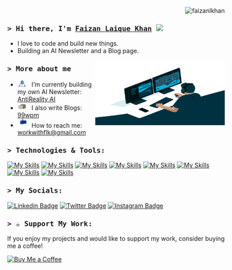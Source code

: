 
<p align="right"> <img src="https://komarev.com/ghpvc/?username=faizanlkhan&label=Visitors&color=0e75b6&style=flat&theme=transparent" alt="faizanlkhan" /> </p>

### <samp>&gt; Hi there, I'm <a href="[https://twitter.com/faizanlkhan]" target="_blank">Faizan Laique Khan</a> <img src="https://media.giphy.com/media/hvRJCLFzcasrR4ia7z/giphy.gif" width="50"> </samp>

- I love to code and build new things.
- Building an AI Newsletter and a Blog page.
 <div>
   <img align="right" width="300" height= "150" src="https://github.com/GauravKesh/GauravKesh/blob/main/img/coder.gif">
 </div>
 
 
 ### <samp>&gt; More about me</samp>

- <img src="https://github.com/GauravKesh/GauravKesh/blob/main/img/developer.gif" width="21" />&nbsp;&nbsp; I’m currently building my own AI Newsletter: <a href="https://antirealityai.com/">AntiReality AI</a>
- <img src="https://github.com/GauravKesh/GauravKesh/blob/main/img/message.gif" width="21" />&nbsp;&nbsp; I also write Blogs: <a href="https://99wpm.com/">99wpm</a>
- <img src="https://github.com/GauravKesh/GauravKesh/blob/main/img/letterbox.gif" width="21" />&nbsp;&nbsp; How to reach me: workwithflk@gmail.com


### <samp>&gt; Technologies & Tools:</samp>

[![My Skills](https://skillicons.dev/icons?i=html)](https://skillicons.dev)
[![My Skills](https://skillicons.dev/icons?i=css)](https://skillicons.dev)
[![My Skills](https://skillicons.dev/icons?i=js)](https://skillicons.dev)
[![My Skills](https://skillicons.dev/icons?i=git)](https://skillicons.dev)
[![My Skills](https://skillicons.dev/icons?i=github)](https://skillicons.dev)
[![My Skills](https://skillicons.dev/icons?i=py)](https://skillicons.dev)
[![My Skills](https://skillicons.dev/icons?i=vscode)](https://skillicons.dev)
[![My Skills](https://skillicons.dev/icons?i=powershell)](https://skillicons.dev)


### <samp>&gt; My Socials:</samp>

 
[![Linkedin Badge](https://img.shields.io/badge/-LinkedIn-0e76a8?style=plastic&logo=Linkedin&logoColor=white)](https://in.linkedin.com/in/faizanlkhan)
[![Twitter Badge](https://img.shields.io/badge/-Twitter-00acee?style=plastic&logo=Twitter&logoColor=white)](https://twitter.com/faizanlkhan)
[![Instagram Badge](https://img.shields.io/badge/-Instagram-e4405f?style=plastic&logo=Instagram&logoColor=white)](https://instagram.com/faizanlkhan)

### <samp>&gt; ☕ Support My Work:</samp>

If you enjoy my projects and would like to support my work, consider buying me a coffee!

[![Buy Me a Coffee](https://img.shields.io/badge/Buy%20Me%20a%20Coffee-FF813F?style=flat&logo=buy-me-a-coffee&logoColor=white)](https://www.buymeacoffee.com/yourusername)
